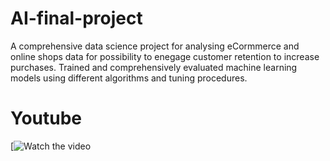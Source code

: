 # AI-final-project
A comprehensive data science project for analysing eCormmerce and online shops data for possibility to enegage customer retention to increase purchases. Trained and comprehensively evaluated machine learning models using different algorithms and tuning procedures.


# Youtube
[![Watch the video](https://youtu.be/md1uX_jtp2g)

